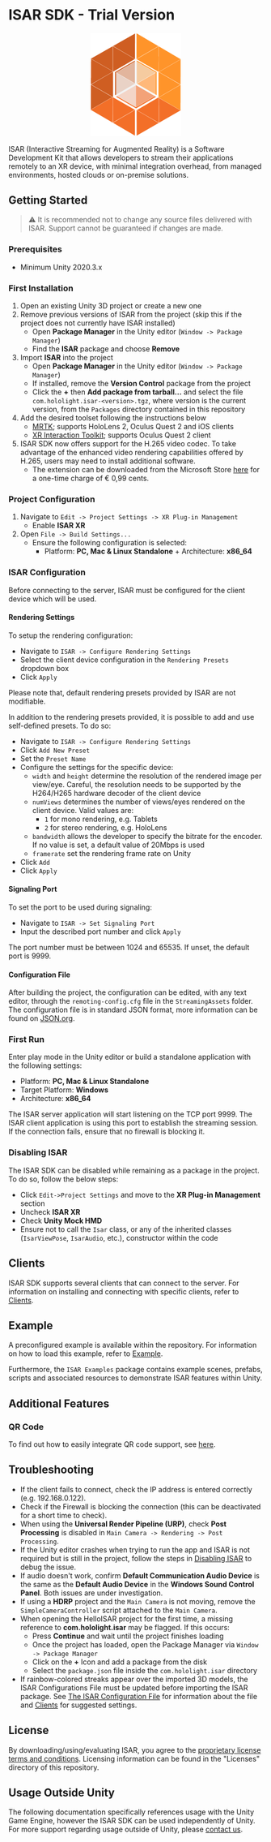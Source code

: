# ISAR SDK - Trial Version

<p align="center">
    <img src="Docs/images/ISAR_Icon.png" width="180px">
</p>

ISAR (Interactive Streaming for Augmented Reality) is a Software Development Kit that allows developers to stream their applications remotely to an XR device, with minimal integration overhead, from managed environments, hosted clouds or on-premise solutions.

## Getting Started

> :warning: It is recommended not to change any source files delivered with ISAR. Support cannot be guaranteed if changes are made.

### Prerequisites

- Minimum Unity 2020.3.x

### First Installation

1. Open an existing Unity 3D project or create a new one
2. Remove previous versions of ISAR from the project (skip this if the project does not currently have ISAR installed)
    - Open **Package Manager** in the Unity editor (`Window -> Package Manager`)
    - Find the **ISAR** package and choose **Remove**
3. Import **ISAR** into the project
    - Open **Package Manager** in the Unity editor (`Window -> Package Manager`)
    - If installed, remove the **Version Control** package from the project
    - Click the **+** then **Add package from tarball...** and select the file `com.hololight.isar-<version>.tgz`, where version is the current version, from the `Packages` directory contained in this repository
4. Add the desired toolset following the instructions below
    - [MRTK](/Docs/mrtk_extension.md); supports HoloLens 2, Oculus Quest 2 and iOS clients
    - [XR Interaction Toolkit](/Docs/xr_interaction_toolkit.md); supports Oculus Quest 2 client
5. ISAR SDK now offers support for the H.265 video codec. To take advantage of the enhanced video rendering capabilities offered by H.265, users may need to install additional software.
    - The extension can be downloaded from the Microsoft Store [here](https://apps.microsoft.com/store/detail/hevc-video-extensions/9NMZLZ57R3T7?hl=en-us&gl=us) for a one-time charge of € 0,99 cents.
    
### Project Configuration

1. Navigate to `Edit -> Project Settings -> XR Plug-in Management`
    - Enable **ISAR XR**
2. Open `File -> Build Settings...`
    - Ensure the following configuration is selected:
        - Platform: **PC, Mac & Linux Standalone** + Architecture: **x86_64**

### ISAR Configuration

Before connecting to the server, ISAR must be configured for the client device which will be used.

#### Rendering Settings

To setup the rendering configuration:

- Navigate to `ISAR -> Configure Rendering Settings`
- Select the client device configuration in the `Rendering Presets` dropdown box
- Click `Apply`

Please note that, default rendering presets provided by ISAR are not modifiable.

In addition to the rendering presets provided, it is possible to add and use self-defined presets. To do so:

- Navigate to `ISAR -> Configure Rendering Settings`
- Click `Add New Preset`
- Set the `Preset Name`
- Configure the settings for the specific device:
    - `width` and `height` determine the resolution of the rendered image per view/eye. Careful, the resolution needs to be supported by the H264/H265 hardware decoder of the client device
    - `numViews` determines the number of views/eyes rendered on the client device. Valid values are:
        - `1` for mono rendering, e.g. Tablets
        - `2` for stereo rendering, e.g. HoloLens
    - `bandwidth` allows the developer to specify the bitrate for the encoder. If no value is set, a default value of 20Mbps is used
    - `framerate` set the rendering frame rate on Unity
- Click `Add`
- Click `Apply`

#### Signaling Port

To set the port to be used during signaling:

- Navigate to `ISAR -> Set Signaling Port`
- Input the described port number and click `Apply`

The port number must be between 1024 and 65535. If unset, the default port is 9999.

#### Configuration File

After building the project, the configuration can be edited, with any text editor, through the `remoting-config.cfg` file in the `StreamingAssets` folder. The configuration file is in standard JSON format, more information can be found on [JSON.org](https://www.json.org/json-en.html).

### First Run

Enter play mode in the Unity editor or build a standalone application with the following settings:

- Platform: **PC, Mac & Linux Standalone**
- Target Platform: **Windows**
- Architecture: **x86_64**

The ISAR server application will start listening on the TCP port 9999. The ISAR client application is using this port to establish the streaming session. If the connection fails, ensure that no firewall is blocking it.

### Disabling ISAR

The ISAR SDK can be disabled while remaining as a package in the project. To do so, follow the below steps:

- Click `Edit->Project Settings` and move to the **XR Plug-in Management** section
- Uncheck **ISAR XR**
- Check **Unity Mock HMD**
- Ensure not to call the `Isar` class, or any of the inherited classes (`IsarViewPose`, `IsarAudio`, etc.), constructor within the code

## Clients

ISAR SDK supports several clients that can connect to the server. For information on installing and connecting with specific clients, refer to [Clients](/Docs/clients.md).

## Example

A preconfigured example is available within the repository. For information on how to load this example, refer to [Example](/Docs/example.md).

Furthermore, the `ISAR Examples` package contains example scenes, prefabs, scripts and associated resources to demonstrate ISAR features within Unity.

## Additional Features

### QR Code

To find out how to easily integrate QR code support, see [here](/Docs/qr_code.md).

## Troubleshooting

- If the client fails to connect, check the IP address is entered correctly (e.g. 192.168.0.122).
- Check if the Firewall is blocking the connection (this can be deactivated for a short time to check).
- When using the **Universal Render Pipeline (URP)**, check **Post Processing** is disabled in `Main Camera -> Rendering -> Post Processing`.
- If the Unity editor crashes when trying to run the app and ISAR is not required but is still in the project, follow the steps in [Disabling ISAR](#disabling-isar) to debug the issue.
- If audio doesn't work, confirm **Default Communication Audio Device** is the same as the **Default Audio Device** in the **Windows Sound Control Panel**. Both issues are under investigation.
- If using a **HDRP** project and the `Main Camera` is not moving, remove the `SimpleCameraController` script attached to the `Main Camera`.
- When opening the HelloISAR project for the first time, a missing reference to **com.hololight.isar** may be flagged. If this occurs:
  - Press **Continue** and wait until the project finishes loading
  - Once the project has loaded, open the Package Manager via `Window -> Package Manager`
  - Click on the **+** Icon and add a package from the disk
  - Select the `package.json` file inside the `com.hololight.isar` directory
-  If rainbow-colored streaks appear over the imported 3D models, the ISAR Configurations File must be updated before importing the ISAR package. See [The ISAR Configuration File](#the-isar-configuration-file) for information about the file and [Clients](/Docs/clients.md) for suggested settings.

## License
By downloading/using/evaluating ISAR, you agree to the [proprietary license terms and conditions](/Licenses/ISAR.txt). Licensing information can be found in the "Licenses" directory of this repository.

## Usage Outside Unity
The following documentation specifically references usage with the Unity Game Engine, however the ISAR SDK can be used independently of Unity. For more support regarding usage outside of Unity, please [contact us](https://holo-light.com/contact).
